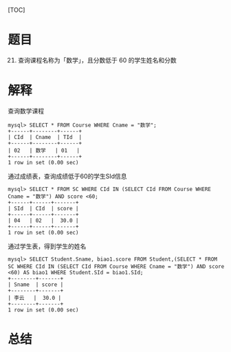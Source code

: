[TOC]

# 题目
21. 查询课程名称为「数学」，且分数低于 60 的学生姓名和分数

# 解释

查询数学课程

```mysql
mysql> SELECT * FROM Course WHERE Cname = "数学";
+------+--------+------+
| CId  | Cname  | TId  |
+------+--------+------+
| 02   | 数学   | 01   |
+------+--------+------+
1 row in set (0.00 sec)
```

通过成绩表，查询成绩低于60的学生SId信息

```mysql
mysql> SELECT * FROM SC WHERE CId IN (SELECT CId FROM Course WHERE Cname = "数学") AND score <60;
+------+------+-------+
| SId  | CId  | score |
+------+------+-------+
| 04   | 02   |  30.0 |
+------+------+-------+
1 row in set (0.00 sec)
```

通过学生表，得到学生的姓名

```mysql
mysql> SELECT Student.Sname, biao1.score FROM Student,(SELECT * FROM SC WHERE CId IN (SELECT CId FROM Course WHERE Cname = "数学") AND score <60) AS biao1 WHERE Student.SId = biao1.SId;
+--------+-------+
| Sname  | score |
+--------+-------+
| 李云   |  30.0 |
+--------+-------+
1 row in set (0.00 sec)
```

# 总结

